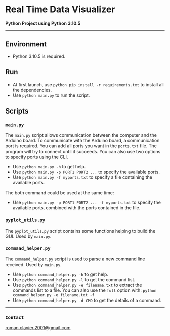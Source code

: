 # Real Time Data Visualizer

**Python Project using Python 3.10.5**

**************

## Environment
- Python 3.10.5 is required.

## Run
- At first launch, use `python pip install -r requirements.txt` to install all the dependencies.
- Use `python main.py` to run the script.

## Scripts

### `main.py`
The `main.py` script allows communication between the computer and the Arduino board.
To communicate with the Arduino board, a communication port is required.
You can add all ports you want in the `ports.txt` file.
The program will try to connect until it succeeds.
You can also use two options to specify ports using the CLI.
- Use `python main.py -h` to get help.
- Use `python main.py -p PORT1 PORT2 ...` to specify the available ports.
- Use `python main.py -f myports.txt` to specify a file containing the available ports.

The both command could be used at the same time:
- Use `python main.py -p PORT1 PORT2 ... -f myports.txt` to specify the available ports, combined with the ports contained in the file.


### `pyplot_utils.py`
The `pyplot_utils.py` script contains some functions helping to build the GUI. Used by `main.py`.

### `command_helper.py`
The `command_helper.py` script is used to parse a new command line received. Used by `main.py`.
- Use `python command_helper.py -h` to get help.
- Use `python command_helper.py -l` to get the command list.
- Use `python command_helper.py -e filename.txt` to extract the commands list to a file.
  You can also use the `full` option with: `python command_helper.py -e filename.txt -f` 
- Use `python command_helper.py -d CMD` to get the details of a command.

**************

### `Contact`
roman.clavier.2001@gmail.com
